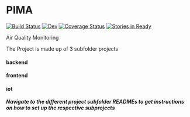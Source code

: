 # PIMA

[![Build Status](https://travis-ci.org/lubegamark/pima.svg?branch=master)](https://travis-ci.org/lubegamark/pima)
[![Dev](https://travis-ci.org/lubegamark/pima.svg?branch=development)](https://travis-ci.org/lubegamark/pima)
[![Coverage Status](https://coveralls.io/repos/github/lubegamark/pima/badge.svg?branch=master)](https://coveralls.io/github/lubegamark/pima?branch=master)
[![Stories in Ready](https://badge.waffle.io/lubegamark/pima.png?label=ready&title=Ready)](http://waffle.io/lubegamark/pima)

Air Quality Monitoring

The Project is made up of 3 subfolder projects

#### backend
#### frontend
#### iot

***Navigate to the different project subfolder READMEs to get instructions on how to set up the respective subprojects*** 